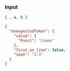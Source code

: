 ### Input
```js
{ , a, b }
```

```json
{
  "UnexpectedToken": {
    "value": {
      "Punct": "Comma"
    },
    "first_on_line": false,
    "span": "2:3"
  }
}
```
